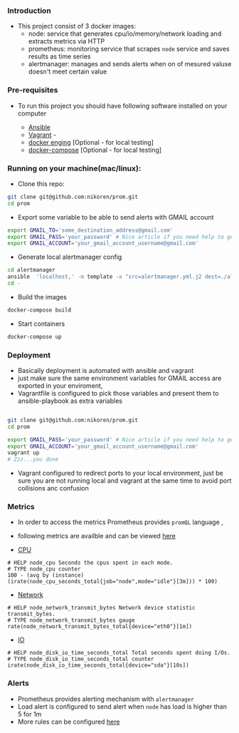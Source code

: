 
### Introduction

- This project consist of 3 docker images:
    - node: service that generates cpu/io/memory/network loading and extracts metrics via HTTP
    - prometheus:   monitoring service that scrapes `node` service and saves results as time series
    - alertmanager:  manages and sends alerts when on of mesured valuse doesn't meet certain value 

### Pre-requisites
- To run this project you should have following software installed on your computer

    - [Ansible](https://www.ansible.com/)
    - [Vagrant](https://www.vagrantup.com/) -
    - [docker enging](https://www.docker.com/) [Optional - for local testing]
    - [docker-compose](https://docs.docker.com/compose/) [Optional - for local testing]

### Running on your machine(mac/linux):

- Clone this repo:
   
```bash
git clone git@github.com:nikoren/prom.git
cd prom
```

- Export some variable to be able to send alerts with GMAIL account

```bash
export GMAIL_TO='some_destination_address@gmail.com'
export GMAIL_PASS='your_password' # Nice article if you need help to generate one: https://www.lifewire.com/get-a-password-to-access-gmail-by-pop-imap-2-1171882                      
export GMAIL_ACCOUNT='your_gmail_account_username@gmail.com'

```

- Generate local alertmanager config

```bash
cd alertmanager
ansible  'localhost,' -m template -a "src=alertmanager.yml.j2 dest=./alertmanager.yml" -e alertmanager_auth_username=$GMAIL_ACCOUNT -e "alertmanager_auth_pass='$(echo $GMAIL_PASS)'" -ealertmanager_to=${GMAIL_TO}
cd -

```

- Build the images

```bash
docker-compose build
```

- Start containers

```bash
docker-compose up
```

### Deployment

- Basically deployment is automated with ansible and vagrant
- just make sure the same environment variables for GMAIL access  are exported in your enviroment, 
- Vagrantfile is configured to pick those variables and present them to ansible-playbook as  extra variables

```bash

git clone git@github.com:nikoren/prom.git
cd prom

export GMAIL_PASS='your_password' # Nice article if you need help to generate one: https://www.lifewire.com/get-a-password-to-access-gmail-by-pop-imap-2-1171882                      
export GMAIL_ACCOUNT='your_gmail_account_username@gmail.com'
vagrant up 
# Zzz...you done
```
- Vagrant configured to redirect ports to your local environment, just be sure you 
  are not running local and vagrant at the same time to avoid port collisions anc confusion



### Metrics

- In order to access the metrics Prometheus provides `promQL` language , 
- following metrics are availble and can be viewed [here](http://localhost:9090/graph)

- [CPU](http://localhost:9090/graph?g0.range_input=1h&g0.expr=100%20-%20(avg%20by%20(instance)%20(irate(node_cpu_seconds_total%7Bjob%3D%22node%22%2Cmode%3D%22idle%22%7D%5B3m%5D))%20*%20100)&g0.tab=0)

```promql
# HELP node_cpu Seconds the cpus spent in each mode.
# TYPE node_cpu counter
100 - (avg by (instance) (irate(node_cpu_seconds_total{job="node",mode="idle"}[3m])) * 100)
```

- [Network](http://localhost:9090/graph?g0.range_input=1h&g0.expr=rate(node_network_transmit_bytes_total%7Bdevice%3D%22eth0%22%7D%5B1m%5D)&g0.tab=0)

```
# HELP node_network_transmit_bytes Network device statistic transmit_bytes.
# TYPE node_network_transmit_bytes gauge
rate(node_network_transmit_bytes_total{device="eth0"}[1m])
```

- [IO](http://localhost:9090/graph?g0.range_input=1h&g0.expr=irate(node_disk_io_time_seconds_total%7Bdevice%3D%22sda%22%7D%5B10s%5D)&g0.tab=0)

```
# HELP node_disk_io_time_seconds_total Total seconds spent doing I/Os.
# TYPE node_disk_io_time_seconds_total counter
irate(node_disk_io_time_seconds_total{device="sda"}[10s])
```


### Alerts
- Prometheus provides alerting mechanism with `alertmanager`
- Load alert is configured to send alert when `node` has load is higher than 5 for  1m
- More rules can be configured [here](https://github.com/nikoren/prom/blob/master/prometheus/alert.rules.yml)